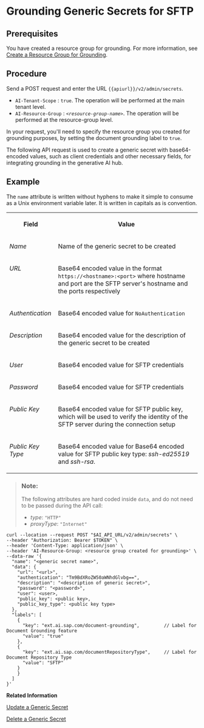 <!-- loio45a4f395b22644bf8bca8e89e97df46e -->

# Grounding Generic Secrets for SFTP



<a name="loio45a4f395b22644bf8bca8e89e97df46e__prereq_udx_nph_fdc"/>

## Prerequisites

You have created a resource group for grounding. For more information, see [Create a Resource Group for Grounding](create-a-resource-group-for-grounding-6712bfe.md).



<a name="loio45a4f395b22644bf8bca8e89e97df46e__steps_mm3_sy2_zcc"/>

## Procedure

Send a POST request and enter the URL `{{apiurl}}/v2/admin/secrets`.

-   `AI-Tenant-Scope` : `true`. The operation will be performed at the main tenant level.
-   `AI-Resource-Group` : <code><i class="varname">&lt;resource-group-name&gt;</i></code>. The operation will be performed at the resource-group level.

In your request, you'll need to specify the resource group you created for grounding purposes, by setting the document grounding label to `true`.

The following API request is used to create a generic secret with base64-encoded values, such as client credentials and other necessary fields, for integrating grounding in the generative AI hub.

<a name="concept_ytf_w5v_c2c"/>

<!-- concept\_ytf\_w5v\_c2c -->

## Example

The `name` attribute is written without hyphens to make it simple to consume as a Unix environment variable later. It is written in capitals as is convention.


<table>
<tr>
<th valign="top">

Field

</th>
<th valign="top">

Value

</th>
</tr>
<tr>
<td valign="top">

*Name* 

</td>
<td valign="top">

Name of the generic secret to be created

</td>
</tr>
<tr>
<td valign="top">

*URL* 

</td>
<td valign="top">

Base64 encoded value in the format `https://<hostname>:<port>` where hostname and port are the SFTP server's hostname and the ports respectively

</td>
</tr>
<tr>
<td valign="top">

*Authentication* 

</td>
<td valign="top">

Base64 encoded value for `NoAuthentication` 

</td>
</tr>
<tr>
<td valign="top">

*Description* 

</td>
<td valign="top">

Base64 encoded value for the description of the generic secret to be created

</td>
</tr>
<tr>
<td valign="top">

*User* 

</td>
<td valign="top">

Base64 encoded value for SFTP credentials

</td>
</tr>
<tr>
<td valign="top">

*Password* 

</td>
<td valign="top">

Base64 encoded value for SFTP credentials

</td>
</tr>
<tr>
<td valign="top">

*Public Key* 

</td>
<td valign="top">

Base64 encoded value for SFTP public key, which will be used to verify the identity of the SFTP server during the connection setup

</td>
</tr>
<tr>
<td valign="top">

*Public Key Type* 

</td>
<td valign="top">

Base64 encoded value for Base64 encoded value for SFTP public key type: *ssh-ed25519* and *ssh-rsa*.

</td>
</tr>
</table>

> ### Note:  
> The following attributes are hard coded inside `data`, and do not need to be passed during the API call:
> 
> -   *type*: `"HTTP"`
> -   *proxyType*: `"Internet"`

```
curl --location --request POST "$AI_API_URL/v2/admin/secrets" \
--header "Authorization: Bearer $TOKEN" \
--header 'Content-Type: application/json' \
--header 'AI-Resource-Group: <resource group created for grounding>' \
--data-raw '{
  "name": "<generic secret name>",                     
  "data": {
    "url": "<url>",                                       
    "authentication": "Tm9BdXRoZW50aWNhdGlvbg==",          
    "description": "<description of generic secret>",    
    "password": "<password>",                            
    "user": <user>,                                      
    "public_key": <public key>,                          
    "public_key_type": <public key type>             
  },
  "labels": [
    {
      "key": "ext.ai.sap.com/document-grounding",         // Label for Document Grounding feature
      "value": "true"
    },
    {
      "key": "ext.ai.sap.com/documentRepositoryType",     // Label for Document Repository Type
      "value": "SFTP"
    }
    }
  ]
}'					
```

**Related Information**  


[Update a Generic Secret](update-a-generic-secret-b5d5970.md "")

[Delete a Generic Secret](delete-a-generic-secret-d5d5187.md "")

